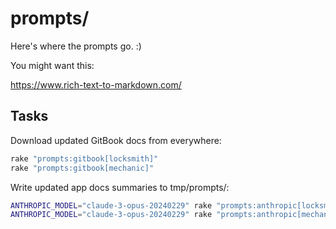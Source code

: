 # prompts/

Here's where the prompts go. :)

You might want this:

https://www.rich-text-to-markdown.com/

## Tasks

Download updated GitBook docs from everywhere:

```sh
rake "prompts:gitbook[locksmith]"
rake "prompts:gitbook[mechanic]"
```

Write updated app docs summaries to tmp/prompts/:

```sh
ANTHROPIC_MODEL="claude-3-opus-20240229" rake "prompts:anthropic[locksmith]"
ANTHROPIC_MODEL="claude-3-opus-20240229" rake "prompts:anthropic[mechanic]"
```
